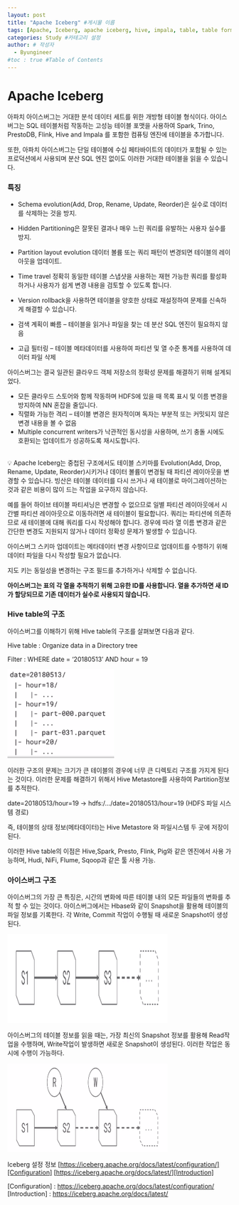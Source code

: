```yaml
---
layout: post
title: "Apache Iceberg" #게시물 이름
tags: [Apache, Iceberg, apache iceberg, hive, impala, table, table format, 아이스버그] #태그 설정
categories: Study #카테고리 설정
author: # 작성자
  - Byungineer
#toc : true #Table of Contents
---
```



# Apache Iceberg

아파치 아이스버그는 거대한 분석 데이터 세트를 위한 개방형 테이블 형식이다. 아이스버그는 SQL 테이블처럼 작동하는 고성능 테이블 포맷을 사용하여 Spark, Trino, PrestoDB, Flink, Hive and Impala 를 포함한 컴퓨팅 엔진에 테이블을 추가합니다.

또한, 아파치 아이스버그는 단일 테이블에 수십 페타바이트의 데이터가 포함될 수 있는 프로덕션에서 사용되며 분산 SQL 엔진 없이도 이러한 거대한 테이블을 읽을 수 있습니다.

### 특징

- Schema evolution(Add, Drop, Rename, Update, Reorder)은 실수로 데이터를 삭제하는 것을 방지.
- Hidden Partitioning은 잘못된 결과나 매우 느린 쿼리를 유발하는 사용자 실수를 방지.
- Partition layout evolution 데이터 볼륨 또는 쿼리 패턴이 변경되면 테이블의 레이아웃을 업데이트.
- Time travel 정확히 동일한 테이블 스냅샷을 사용하는 재현 가능한 쿼리를 활성화하거나 사용자가 쉽게 변경 내용을 검토할 수 있도록 합니다.
- Version rollback을 사용하면 테이블을 양호한 상태로 재설정하여 문제를 신속하게 해결할 수 있습니다.

- 검색 계획이 빠름 – 테이블을 읽거나 파일을 찾는 데 분산 SQL 엔진이 필요하지 않음
- 고급 필터링 – 테이블 메타데이터를 사용하여 파티션 및 열 수준 통계를 사용하여 데이터 파일 삭제

아이스버그는 결국 일관된 클라우드 객체 저장소의 정확성 문제를 해결하기 위해 설계되었다.

- 모든 클라우드 스토어와 함께 작동하며 HDFS에 있을 때 목록 표시 및 이름 변경을 방지하여 NN 혼잡을 줄입니다.
- 직렬화 가능한 격리 – 테이블 변경은 원자적이며 독자는 부분적 또는 커밋되지 않은 변경 내용을 볼 수 없음
- Multiple concurrent writers가 낙관적인 동시성을 사용하며, 쓰기 충돌 시에도 호환되는 업데이트가 성공하도록 재시도합니다.

## 

<aside>
💡 Apache Iceberg는 중첩된 구조에서도 테이블 스키마를 Evolution(Add, Drop, Rename, Update, Reorder)시키거나 데이터 볼륨이 변경될 때 파티션 레이아웃을 변경할 수 있습니다. 빙산은 테이블 데이터를 다시 쓰거나 새 테이블로 마이그레이션하는 것과 같은 비용이 많이 드는 작업을 요구하지 않습니다.

예를 들어 하이브 테이블 파티셔닝은 변경할 수 없으므로 일별 파티션 레이아웃에서 시간별 파티션 레이아웃으로 이동하려면 새 테이블이 필요합니다. 쿼리는 파티션에 의존하므로 새 테이블에 대해 쿼리를 다시 작성해야 합니다. 경우에 따라 열 이름 변경과 같은 간단한 변경도 지원되지 않거나 데이터 정확성 문제가 발생할 수 있습니다.

</aside>

아이스버그 스키마 업데이트는 메타데이터 변경 사항이므로 업데이트를 수행하기 위해 데이터 파일을 다시 작성할 필요가 없습니다.

지도 키는 동일성을 변경하는 구조 필드를 추가하거나 삭제할 수 없습니다.

**아이스버그는 표의 각 열을 추적하기 위해 고유한 ID를 사용합니다. 열을 추가하면 새 ID가 할당되므로 기존 데이터가 실수로 사용되지 않습니다.**

### Hive table의 구조

아이스버그를 이해하기 위해 HIve table의 구조를 살펴보면 다음과 같다.

Hive table : Organize data in a Directory tree

Filter : WHERE date = ‘20180513’ AND hour = 19

<img src="/image/hive_table_archi.png" alt="hive_table_architecture" style="height: 200px; width:240px;"/>

이러한 구조의 문제는 크기가 큰 테이블의 경우에 너무 큰 디렉토리 구조를 가지게 된다는 것이다. 이러한 문제를 해결하기 위해서 Hive Metastore를 사용하여 Partition정보를 추적한다.

date=20180513/hour=19 → hdfs:/…/date=20180513/hour=19 (HDFS 파일 시스템 경로)

즉, 테이블의 상태 정보(메타데이터)는 Hive Metastore 와 파일시스템 두 곳에 저장이 된다.

이러한 Hive table의 이점은 Hive,Spark, Presto, Flink, Pig와 같은 엔진에서 사용 가능하며, Hudi, NiFi, Flume, Sqoop과 같은 툴 사용 가능.

### 아이스버그 구조

아이스버그의 가장 큰 특징은, 시간의 변화에 따른 테이블 내의 모든 파일들의 변화를 추적 할 수 있는 것이다. 아이스버그에서는 Hbase와 같이 Snapshot을 활용해 테이블의 파일 정보를 기록한다. 각 Write, Commit 작업이 수행될 때 새로운 Snapshot이 생성된다.

<img src="/image/iceberg_snapshot1.png" alt="test" style="height: 200px; width:360px;"/>

아이스버그의 테이블 정보를 읽을 때는, 가장 최신의 Snapshot 정보를 활용해 Read작업을 수행하며, Write작업이 발생하면 새로운 Snapshot이 생성된다. 이러한 작업은 동시에 수행이 가능하다.


<img src="/image/iceberg_snapshot2.png" alt="test" style="height: 200px; width:360px;"/>


Iceberg 설정 정보
[https://iceberg.apache.org/docs/latest/configuration/][Configuration]
[https://iceberg.apache.org/docs/latest/][Introduction]


[Configuration] : https://iceberg.apache.org/docs/latest/configuration/
[Introduction] : https://iceberg.apache.org/docs/latest/


